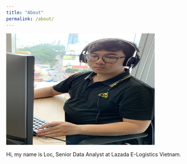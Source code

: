 ```yaml
---
title: "About"
permalink: /about/
---
```


<img src="/images/about.jpg" alt="Me" title="Me" width="400" height="300" />

Hi, my name is Loc, Senior Data Analyst at Lazada E-Logistics Vietnam. 

